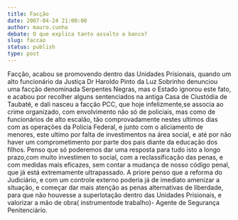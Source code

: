 ```yaml
---
title: Facção
date: 2007-04-24 21:00:00
author: mauro.cunha
debate: O que explica tanto assalto a banco?
slug: faccao
status: publish 
type: post
---
```


Facção, acabou se promovendo dentro das Unidades Prisionais, quando um alto funcionário da Justiça Dr Haroldo Pinto da Luz Sobrinho denunciou uma facção denominada Serpentes Negras, mas o Estado ignorou este fato, e acabou por recolher alguns sentenciados na antiga Casa de Ciustódia de Taubaté, e dali nasceu a facção PCC, que hoje infelizmente,se associa ao crime organizado, com envolvimento não só de policiais, mas como de funcionários de alto escalão, tão comprovadamente nestes ultimos dias com as operações da Policia Federal, e junto com o aliciamento de menores, este ultimo por falta de investimentos na área social, e até por não haver um comprometimento por parte dos pais diante da educação dos filhos. Penso que só poderemos dar uma resposta para tudo isto a longo prazo,com muito investimen to social, com a reclassificação das penas, e com medidas mais eficazes, sem contar a mudança de nosso código penal, que já está extremamente ultrapassado. A priore penso que a reforma do Judiciário, e com um controle externo poderia já de imediato amenizar a situação, e começar dar mais atenção as penas alternativas de liberdade, para que não houvesse a superlotação dentro das Unidades Prisionais, e valorizar a mão de obra( instrumentode trabalho)- Agente de Segurança Penitenciário.
